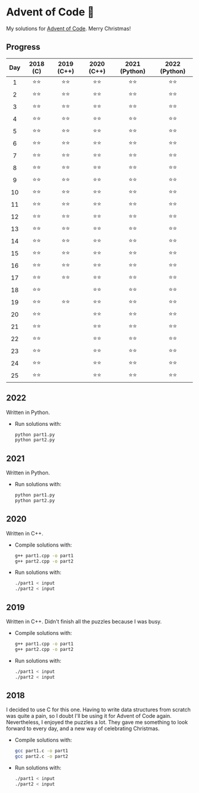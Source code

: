 # Advent of Code 🎄
My solutions for [Advent of Code](https://adventofcode.com/). Merry Christmas!


## Progress
| Day | 2018 (C) | 2019 (C++) | 2020 (C++) | 2021 (Python) | 2022 (Python) |
|:---:|:----:|:----:|:----:|:----:|:----:|
|   1 |  ⭐⭐  |  ⭐⭐  |  ⭐⭐  |  ⭐⭐  |  ⭐⭐  |
|   2 |  ⭐⭐  |  ⭐⭐  |  ⭐⭐  |  ⭐⭐  |  ⭐⭐  |
|   3 |  ⭐⭐  |  ⭐⭐  |  ⭐⭐  |  ⭐⭐  |  ⭐⭐  |
|   4 |  ⭐⭐  |  ⭐⭐  |  ⭐⭐  |  ⭐⭐  |  ⭐⭐  |
|   5 |  ⭐⭐  |  ⭐⭐  |  ⭐⭐  |  ⭐⭐  |  ⭐⭐  |
|   6 |  ⭐⭐  |  ⭐⭐  |  ⭐⭐  |  ⭐⭐  |  ⭐⭐  |
|   7 |  ⭐⭐  |  ⭐⭐  |  ⭐⭐  |  ⭐⭐  |  ⭐⭐  |
|   8 |  ⭐⭐  |  ⭐⭐  |  ⭐⭐  |  ⭐⭐  |  ⭐⭐  |
|   9 |  ⭐⭐  |  ⭐⭐  |  ⭐⭐  |  ⭐⭐  |  ⭐⭐  |
|  10 |  ⭐⭐  |  ⭐⭐  |  ⭐⭐  |  ⭐⭐  |  ⭐⭐  |
|  11 |  ⭐⭐  |  ⭐⭐  |  ⭐⭐  |  ⭐⭐  |  ⭐⭐  |
|  12 |  ⭐⭐  |  ⭐⭐  |  ⭐⭐  |  ⭐⭐  |  ⭐⭐  |
|  13 |  ⭐⭐  |  ⭐⭐  |  ⭐⭐  |  ⭐⭐  |  ⭐⭐  |
|  14 |  ⭐⭐  |  ⭐⭐  |  ⭐⭐  |  ⭐⭐  |  ⭐⭐  |
|  15 |  ⭐⭐  |  ⭐⭐  |  ⭐⭐  |  ⭐⭐  |  ⭐⭐  |
|  16 |  ⭐⭐  |  ⭐⭐  |  ⭐⭐  |  ⭐⭐  |  ⭐⭐  |
|  17 |  ⭐⭐  |  ⭐⭐  |  ⭐⭐  |  ⭐⭐  |  ⭐⭐  |
|  18 |  ⭐⭐  |      |  ⭐⭐  |  ⭐⭐  |  ⭐⭐  |
|  19 |  ⭐⭐  |  ⭐⭐  |  ⭐⭐  |  ⭐⭐  |  ⭐⭐  |
|  20 |  ⭐⭐  |      |  ⭐⭐  |  ⭐⭐  |  ⭐⭐  |
|  21 |  ⭐⭐  |      |  ⭐⭐  |  ⭐⭐  |  ⭐⭐  |
|  22 |  ⭐⭐  |      |  ⭐⭐  |  ⭐⭐  |  ⭐⭐  |
|  23 |  ⭐⭐  |      |  ⭐⭐  |  ⭐⭐  |  ⭐⭐  |
|  24 |  ⭐⭐  |      |  ⭐⭐  |  ⭐⭐  |  ⭐⭐  |
|  25 |  ⭐⭐  |      |  ⭐⭐  |  ⭐⭐  |  ⭐⭐  |


## 2022

Written in Python.

* Run solutions with:
	```bash
	python part1.py
	python part2.py
	```


## 2021

Written in Python.

* Run solutions with:
	```bash
	python part1.py
	python part2.py
	```


## 2020

Written in C++.

* Compile solutions with:
	```bash
	g++ part1.cpp -o part1
	g++ part2.cpp -o part2
	```
* Run solutions with:
	```bash
	./part1 < input
	./part2 < input
	```


## 2019

Written in C++. Didn't finish all the puzzles because I was busy.

* Compile solutions with:
	```bash
	g++ part1.cpp -o part1
	g++ part2.cpp -o part2
	```
* Run solutions with:
	```bash
	./part1 < input
	./part2 < input
	```


## 2018

I decided to use C for this one. Having to write data structures from scratch was quite a pain, so I doubt I'll be using it for Advent of Code again.
Nevertheless, I enjoyed the puzzles a lot. They gave me something to look forward to every day, and a new way of celebrating Christmas.

* Compile solutions with:
	```bash
	gcc part1.c -o part1
	gcc part2.c -o part2
	```
* Run solutions with:
	```bash
	./part1 < input
	./part2 < input
	```

